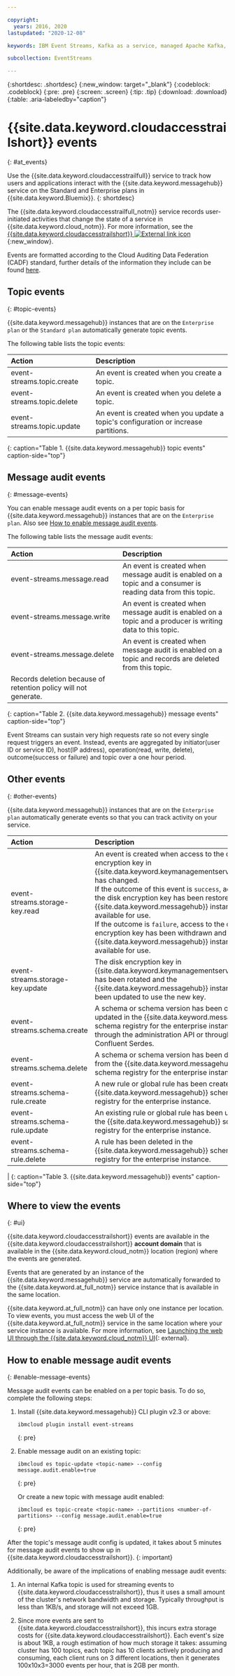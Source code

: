 ```yaml
---

copyright:
  years: 2016, 2020
lastupdated: "2020-12-08"

keywords: IBM Event Streams, Kafka as a service, managed Apache Kafka, activity

subcollection: EventStreams

---
```


{:shortdesc: .shortdesc}
{:new_window: target="_blank"}
{:codeblock: .codeblock}
{:pre: .pre}
{:screen: .screen}
{:tip: .tip}
{:download: .download}
{:table: .aria-labeledby="caption"}

<!-- Name your file `at-events.md` and include it in the Reference nav group in your toc file. -->

# {{site.data.keyword.cloudaccesstrailshort}} events 
{: #at_events}

Use the {{site.data.keyword.cloudaccesstrailfull}} service to track how users and applications interact with the {{site.data.keyword.messagehub}} service on the Standard and Enterprise plans in {{site.data.keyword.Bluemix}}. 
{: shortdesc}

The {{site.data.keyword.cloudaccesstrailfull_notm}} service records user-initiated activities that change the state of a service in {{site.data.keyword.cloud_notm}}. For more information, see the [{{site.data.keyword.cloudaccesstrailshort}} ![External link icon](../../icons/launch-glyph.svg "External link icon")](/docs/Activity-Tracker-with-LogDNA?topic=logdnaat-getting-started#getting-started){:new_window}.

Events are formatted according to the Cloud Auditing Data Federation (CADF) standard, further details of the information 
they include can be found [here](https://cloud.ibm.com/docs/Activity-Tracker-with-LogDNA?topic=Activity-Tracker-with-LogDNA-event).

## Topic events
{: #topic-events}

{{site.data.keyword.messagehub}} instances that are on the `Enterprise plan` or the `Standard plan` automatically generate topic events. 

The following table lists the topic events: 

| Action | Description |
|:-------|:------------|
| event-streams.topic.create | An event is created when you create a topic.|
| event-streams.topic.delete | An event is created when you delete a topic.|
| event-streams.topic.update | An event is created when you update a topic's configuration or increase partitions.|
{: caption="Table 1. {{site.data.keyword.messagehub}} topic events" caption-side="top"}

## Message audit events
{: #message-events}

You can enable message audit events on a per topic basis for {{site.data.keyword.messagehub}} instances that are on the `Enterprise plan`. 
Also see [How to enable message audit events](/docs/EventStreams?topic=EventStreams-at_events#enable-message-events).

The following table lists the message audit events:

| Action | Description |
|:-------|:------------|
| event-streams.message.read | An event is created when message audit is enabled on a topic and a consumer is reading data from this topic.|
| event-streams.message.write | An event is created when message audit is enabled on a topic and a producer is writing data to this topic.|
| event-streams.message.delete | An event is created when message audit is enabled on a topic and records are deleted from this topic. 
Records deletion because of retention policy will not generate.|
{: caption="Table 2. {{site.data.keyword.messagehub}} message events" caption-side="top"}

Event Streams can sustain very high requests rate so not every single request triggers an event. Instead, events are aggregated by 
initiator(user ID or service ID), host(IP address), operation(read, write, delete), outcome(success or failure) and topic over a one hour period.

## Other events
{: #other-events}

{{site.data.keyword.messagehub}} instances that are on the `Enterprise plan` automatically generate events so that you can track activity on your service. 

| Action | Description |
|:-------|:------------|
| event-streams.storage-key.read | An event is created when access to the disk encryption key in {{site.data.keyword.keymanagementserviceshort}} has changed.</br> If the outcome of this event is <code>success</code>, access to the disk encryption key has been restored and the {{site.data.keyword.messagehub}} instance is available for use.</br> If the outcome is <code>failure</code>, access to the disk encryption key has been withdrawn and the {{site.data.keyword.messagehub}} instance is not available for use. |
| event-streams.storage-key.update | The disk encryption key in {{site.data.keyword.keymanagementserviceshort}} has been rotated and the {{site.data.keyword.messagehub}} instance has been updated to use the new key. |
| event-streams.schema.create | A schema  or schema version has been created or updated in the {{site.data.keyword.messagehub}} schema registry for the enterprise instance either through the administration API or through the Confluent Serdes.
| event-streams.schema.delete | A schema or schema version has been deleted from the {{site.data.keyword.messagehub}} schema registry for the enterprise instance.|
| event-streams.schema-rule.create | A new rule or global rule has been created in the {{site.data.keyword.messagehub}} schema registry for the enterprise instance.|
| event-streams.schema-rule.update | An existing rule or global rule has been updated in the {{site.data.keyword.messagehub}} schema registry for the enterprise instance.|
| event-streams.schema-rule.delete | A rule has been deleted in the {{site.data.keyword.messagehub}} schema registry for the enterprise instance.|
|
{: caption="Table 3. {{site.data.keyword.messagehub}} events" caption-side="top"}


## Where to view the events
{: #ui}

{{site.data.keyword.cloudaccesstrailshort}} events are available in the {{site.data.keyword.cloudaccesstrailshort}} **account domain** that is available in the {{site.data.keyword.cloud_notm}} location (region) where the events are generated.

Events that are generated by an instance of the {{site.data.keyword.messagehub}} service are automatically forwarded to the {{site.data.keyword.at_full_notm}} service instance that is available in the same location.

{{site.data.keyword.at_full_notm}} can have only one instance per location. To view events, you must access the web UI of the {{site.data.keyword.at_full_notm}} service in the same location where your service instance is available. For more information, see [Launching the web UI through the {{site.data.keyword.cloud_notm}} UI](/docs/Activity-Tracker-with-LogDNA?topic=logdnaat-launch#launch_step2){: external}.


## How to enable message audit events
{: #enable-message-events}

Message audit events can be enabled on a per topic basis. To do so, complete the following steps:

1. Install {{site.data.keyword.messagehub}} CLI plugin v2.3 or above: 

   ```
   ibmcloud plugin install event-streams
   ```
   {: pre}

2. Enable message audit on an existing topic:

   ```
   ibmcloud es topic-update <topic-name> --config message.audit.enable=true
   ```
   {: pre}

   Or create a new topic with message audit enabled:

   ```
   ibmcloud es topic-create <topic-name> --partitions <number-of-partitions> --config message.audit.enable=true
   ```
   {: pre}

After the topic's message audit config is updated, it takes about 5 minutes for message audit events to show up in {{site.data.keyword.cloudaccesstrailshort}}.
{: important}

Additionally, be aware of the implications of enabling message audit events:

1. An internal Kafka topic is used for streaming events to {{site.data.keyword.cloudaccesstrailshort}}, thus it uses a small amount of the cluster's network bandwidth and storage. Typically throughput is less than 1KB/s, and storage will not exceed 1GB.
   
2. Since more events are sent to {{site.data.keyword.cloudaccesstrailshort}}, this incurs extra storage costs for {{site.data.keyword.cloudaccesstrailshort}}. Each event's size is about 1KB, a rough estimation of how much storage it takes: assuming cluster has 100 topics, each topic has 10 clients actively producing and consuming, each client runs on 3 different locations, then it generates 100x10x3=3000 events per hour, that is 2GB per month.
